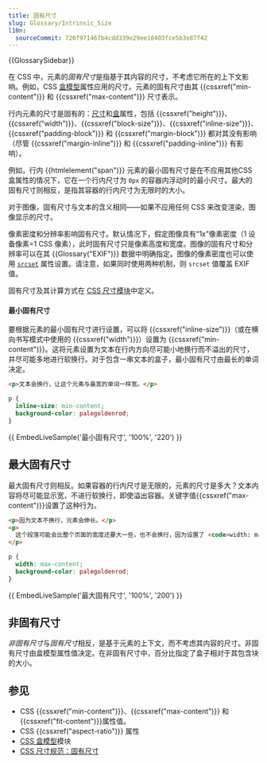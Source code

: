 ```yaml
---
title: 固有尺寸
slug: Glossary/Intrinsic_Size
l10n:
  sourceCommit: 726f971467b4cdd339e29ee10403fce5b3e87f42
---
```


{{GlossarySidebar}}

在 CSS 中，元素的*固有尺寸*是指基于其内容的尺寸，不考虑它所在的上下文影响。例如，CSS [盒模型](/en-US/docs/Learn/CSS/Building_blocks/The_box_model)属性应用的尺寸。元素的固有尺寸由其 {{cssxref("min-content")}} 和 {{cssxref("max-content")}} 尺寸表示。

行内元素的尺寸是固有的：[尺寸](/en-US/docs/Web/CSS/CSS_box_sizing)和[盒](/en-US/docs/Web/CSS/CSS_box_model)属性，包括 {{cssxref("height")}}、{{cssxref("width")}}、{{cssxref("block-size")}}、{{cssxref("inline-size")}}、{{cssxref("padding-block")}} 和 {{cssxref("margin-block")}} 都对其没有影响（尽管 {{cssxref("margin-inline")}} 和 {{cssxref("padding-inline")}} 有影响）。

例如，行内 {{htmlelement("span")}} 元素的最小固有尺寸是在不应用其他CSS盒属性的情况下，它在一个行内尺寸为 `0px` 的容器内浮动时的最小尺寸。最大的固有尺寸则相反，是指其容器的行内尺寸为无限时的大小。

对于图像，固有尺寸与文本的含义相同——如果不应用任何 CSS 来改变渲染，图像显示的尺寸。

像素密度和分辨率影响固有尺寸。默认情况下，假定图像具有“1x”像素密度（1 设备像素=1 CSS 像素），此时固有尺寸只是像素高度和宽度。图像的固有尺寸和分辨率可以在其 {{Glossary("EXIF")}} 数据中明确指定。图像的像素密度也可以使用 [`srcset`](/en-US/docs/Web/HTML/Element/img#srcset) 属性设置。请注意，如果同时使用两种机制，则 `srcset` 值覆盖 EXIF 值。

固有尺寸及其计算方式在 [CSS 尺寸模块](/en-US/docs/Web/CSS/CSS_box_sizing)中定义。

#### 最小固有尺寸

要根据元素的最小固有尺寸进行设置，可以将 {{cssxref("inline-size")}}（或在横向书写模式中使用的 {{cssxref("width")}}）设置为 {{cssxref("min-content")}}。这将元素设置为文本在行内方向尽可能小地换行而不溢出的尺寸，并尽可能多地进行软换行。对于包含一串文本的盒子，最小固有尺寸由最长的单词决定。

```html hidden
<p>文本会换行，让这个元素与最宽的单词一样宽。</p>
```

```css
p {
  inline-size: min-content;
  background-color: palegoldenrod;
}
```

{{ EmbedLiveSample('最小固有尺寸', '100%', '220') }}

## 最大固有尺寸

最大固有尺寸则相反。如果容器的行内尺寸是无限的，元素的尺寸是多大？文本内容将尽可能显示宽，不进行软换行，即使溢出容器。关键字值{{cssxref("max-content")}}设置了这种行为。

```html hidden
<p>因为文本不换行，元素会伸长。</p>
<p>
  这个段落可能会比整个页面的宽度还要大一些，也不会换行，因为设置了 <code>width: max-content</code>。也因此，可能会溢出容器。
</p>
```

```css
p {
  width: max-content;
  background-color: palegoldenrod;
}
```

{{ EmbedLiveSample('最大固有尺寸', '100%', '200') }}

## 非固有尺寸

*非固有尺寸*与*固有尺寸*相反，是基于元素的上下文，而不考虑其内容的尺寸。非固有尺寸由盒模型属性值决定。在非固有尺寸中，百分比指定了盒子相对于其包含块的大小。

## 参见

- CSS {{cssxref("min-content")}}、{{cssxref("max-content")}} 和 {{cssxref("fit-content")}}属性值。
- CSS {{cssxref("aspect-ratio")}} 属性
- [CSS 盒模型](/en-US/docs/Web/CSS/CSS_box_sizing)模块
- [CSS 尺寸规范：固有尺寸](https://www.w3.org/TR/css-sizing-3/#intrinsic-sizes)
